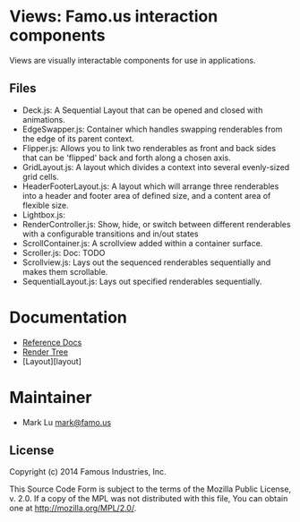 Views: Famo.us interaction components
=====================================

Views are visually interactable components for use in applications.


## Files

- Deck.js: A Sequential Layout that can be opened and closed with animations.
- EdgeSwapper.js: Container which handles swapping renderables from the edge of
  its parent context.
- Flipper.js: Allows you to link two renderables as front and back sides that
  can be 'flipped' back and forth along a chosen axis.
- GridLayout.js: A layout which divides a context into several evenly-sized grid
  cells.
- HeaderFooterLayout.js: A layout which will arrange three renderables into a
  header and footer area of defined size, and a content area of flexible size.
- Lightbox.js:
- RenderController.js: Show, hide, or switch between different renderables with
  a configurable transitions and in/out states
- ScrollContainer.js: A scrollview added within a container surface.
- Scroller.js: Doc: TODO
- Scrollview.js:  Lays out the sequenced renderables sequentially and makes them
  scrollable.
- SequentialLayout.js: Lays out specified renderables sequentially.

# Documentation

- [Reference Docs][reference-documentation]
- [Render Tree][render-tree]
- [Layout][layout]

# Maintainer

- Mark Lu <mark@famo.us>


## License

Copyright (c) 2014 Famous Industries, Inc.

This Source Code Form is subject to the terms of the Mozilla Public License,
v. 2.0. If a copy of the MPL was not distributed with this file, You can obtain
one at http://mozilla.org/MPL/2.0/.


[reference-documentation]: http://famo.us/docs
[render-tree]: http://famo.us/guides/dev/render-tree.html

